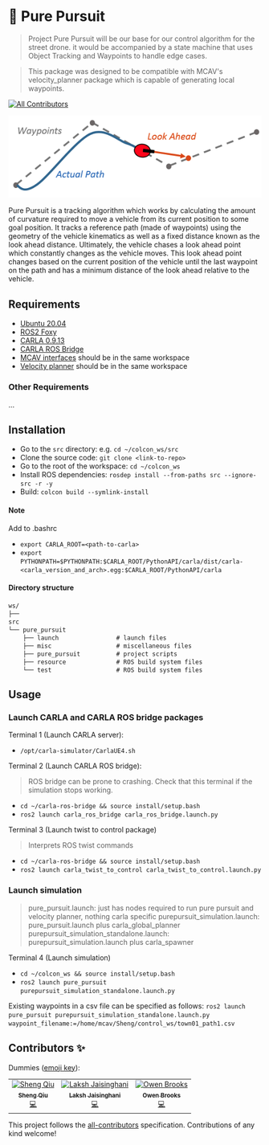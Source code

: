 <!-- Add an appropriate emoji infornt of the project name, project name must be Heading 1 (#) -->
# 🐾️ Pure Pursuit

<!-- A very short blurb about the project -->
> Project Pure Pursuit will be our base for our control algorithm for the street drone. it would be accompanied by a state machine that uses Object Tracking and Waypoints to handle edge cases.

> This package was designed to be compatible with MCAV's velocity_planner package which is capable of generating local waypoints. 

<!-- badges, must include contributors. Tests, and others can be added if you want. -->
[![All Contributors](https://img.shields.io/badge/all_contributors-3-orange.svg?style=flat-square)](#contributors)

<!-- A screenshot or Gif of the working project -->
![](misc/PurePur.png)

Pure Pursuit is a tracking algorithm which works by calculating the amount of curvature required to move a vehicle from its current position to some goal position. It tracks a reference path (made of waypoints) using the geometry of the vehicle kinematics as well as a fixed distance known as the look ahead distance. Ultimately, the vehicle chases a look ahead point which constantly changes as the vehicle moves. This look ahead point changes based on the current position of the vehicle until the last waypoint on the path and has a minimum distance of the look ahead relative to the vehicle. 

<!-- All requirements of the project should be links to where we can install them -->
<!-- pip dependencies must be added into a requirements.txt file -->
## Requirements
- [Ubuntu 20.04](https://ubuntu.com/download/desktop)
- [ROS2 Foxy](https://docs.ros.org/en/foxy/Installation/Ubuntu-Install-Debians.html)
- [CARLA 0.9.13](https://carla.readthedocs.io/en/latest/start_quickstart/#carla-installation) 
- [CARLA ROS Bridge](https://carla.readthedocs.io/projects/ros-bridge/en/latest/ros_installation_ros2/)
- [MCAV interfaces](https://github.com/Monash-Connected-Autonomous-Vehicle/mcav_interfaces) should be in the same workspace
- [Velocity planner](https://github.com/Monash-Connected-Autonomous-Vehicle/velocity_planner) should be in the same workspace

### Other Requirements
...

<!-- Very simple installation procedure. If you can't install within 5 single line bullet points, you need to refactor your code to be  \
able to do so -->
## Installation
- Go to the `src` directory: e.g. `cd ~/colcon_ws/src`
- Clone the source code: `git clone <link-to-repo>`
- Go to the root of the workspace: `cd ~/colcon_ws`
- Install ROS dependencies: `rosdep install --from-paths src --ignore-src -r -y`
- Build: `colcon build --symlink-install`

#### Note
Add to .bashrc
- `export CARLA_ROOT=<path-to-carla>`
- `export PYTHONPATH=$PYTHONPATH:$CARLA_ROOT/PythonAPI/carla/dist/carla-<carla_version_and_arch>.egg:$CARLA_ROOT/PythonAPI/carla`

<!-- Directory structure gives a brief on what folders contain what. -->
#### Directory structure
```
ws/                                                     
├── 
src
└── pure_pursuit
    ├── launch                # launch files
    ├── misc                  # miscellaneous files
    ├── pure_pursuit          # project scripts
    ├── resource              # ROS build system files
    └── test                  # ROS build system files
```

## Usage
<!-- 
 Usage instructions must be concise. Any export statements must be added to .bashrc (add steps in either requirements of installation).

It should follow the structure mentioned below:
Terminal # (What are we doing):
- `shell code`
-->

### Launch CARLA and CARLA ROS bridge packages
Terminal 1 (Launch CARLA server):
- `/opt/carla-simulator/CarlaUE4.sh`

Terminal 2 (Launch CARLA ROS bridge):
> ROS bridge can be prone to crashing. Check that this terminal if the simulation stops working.
- `cd ~/carla-ros-bridge && source install/setup.bash`
- `ros2 launch carla_ros_bridge carla_ros_bridge.launch.py`

Terminal 3 (Launch twist to control package)
> Interprets ROS twist commands
- `cd ~/carla-ros-bridge && source install/setup.bash`
- `ros2 launch carla_twist_to_control carla_twist_to_control.launch.py`

### Launch simulation
> pure_pursuit.launch: just has nodes required to run pure pursuit and velocity planner, nothing carla specific
purepursuit_simulation.launch: pure_pursuit.launch plus carla_global_planner
purepursuit_simulation_standalone.launch: purepursuit_simulation.launch plus carla_spawner

Terminal 4 (Launch simulation)
- `cd ~/colcon_ws && source install/setup.bash`
- `ros2 launch pure_pursuit purepursuit_simulation_standalone.launch.py`
    
Existing waypoints in a csv file can be specified as follows:
    ```ros2 launch pure_pursuit purepursuit_simulation_standalone.launch.py waypoint_filename:=/home/mcav/Sheng/control_ws/town01_path1.csv```
    
## Contributors ✨

Dummies ([emoji key](https://allcontributors.org/docs/en/emoji-key)):

<!-- ALL-CONTRIBUTORS-LIST:START - Do not remove or modify this section -->
<!-- prettier-ignore -->
<table>
  <tr>
    <td align="center"><a href="https://github.com/sqiu0004"><img src="https://avatars.githubusercontent.com/u/49756390?s=400&v=4" width="100px;" alt="Sheng Qiu"/><br /><sub><b>Sheng Qiu</b></sub></a><br /><a href="https://github.com/Monash-Connected-Autonomous-Vehicle/pure_pursuit/commits?author=sqiu0004" title="Code">💻</a></td>
    <td align="center"><a href="https://github.com/lakshjaisinghani"><img src="https://avatars3.githubusercontent.com/u/45281017?v=4" width="100px;" alt="Laksh Jaisinghani"/><br /><sub><b>Laksh Jaisinghani</b></sub></a><br /><a href="https://github.com/Monash-Connected-Autonomous-Vehicle/pure_pursuit/commits?author=lakshjaisinghani" title="Code">💻</a></td>
    <td align="center"><a href="https://github.com/owenbrooks"><img src="https://avatars.githubusercontent.com/u/7232997?v=4" width="100px;" alt="Owen Brooks"/><br /><sub><b>Owen Brooks</b></sub></a><br /><a href="https://github.com/Monash-Connected-Autonomous-Vehicle/pure_pursuit/commits?author=owenbrooks" title="Code">💻</a></td>
  </tr>
</table>

<!-- ALL-CONTRIBUTORS-LIST:END -->

This project follows the [all-contributors](https://github.com/all-contributors/all-contributors) specification. Contributions of any kind welcome!


